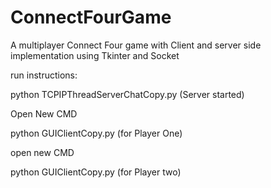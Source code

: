 # ConnectFourGame
A multiplayer Connect Four game with Client and server side implementation using Tkinter and Socket


run instructions:

python TCPIPThreadServerChatCopy.py (Server started)

Open New CMD

python GUIClientCopy.py (for Player One)

open new CMD 

python GUIClientCopy.py (for Player two)
